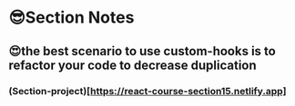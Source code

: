 # 😎Section Notes

## 😍the best scenario to use custom-hooks is to refactor your code to decrease duplication

### (Section-project)[https://react-course-section15.netlify.app]
